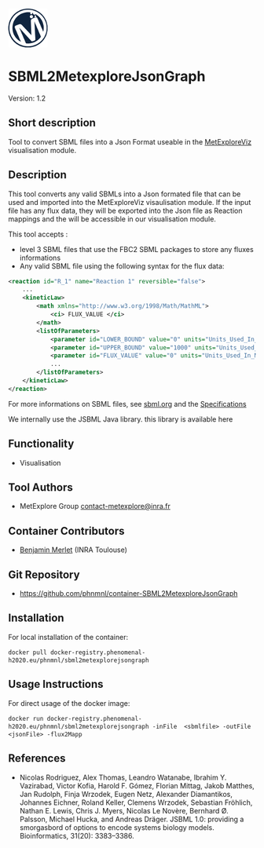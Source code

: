 ![LOGO](Logo_Metexplore.png)
# SBML2MetexploreJsonGraph

Version: 1.2

## Short description
Tool to convert SBML files into a Json Format useable in the <a href="http://metexplore.toulouse.inra.fr/metexploreViz/doc/" target="_blank">MetExploreViz</a> visualisation module.

## Description
This tool converts any valid SBMLs into a Json formated file that can be used and imported into the MetExploreViz visaulisation module. If the input file has any flux data, they will be exported into the Json file as Reaction mappings and the will be accessible in our visualisation module.

This tool accepts :
- level 3 SBML files that use the FBC2 SBML packages to store any fluxes informations
- Any valid SBML file using the following syntax for the flux data:
	 
```xml
<reaction id="R_1" name="Reaction 1" reversible="false">
    ...
	<kineticLaw>
		<math xmlns="http://www.w3.org/1998/Math/MathML">
			<ci> FLUX_VALUE </ci>
		</math>
		<listOfParameters>
			<parameter id="LOWER_BOUND" value="0" units="Units_Used_In_Model"/>
			<parameter id="UPPER_BOUND" value="1000" units="Units_Used_In_Model"/>
			<parameter id="FLUX_VALUE" value="0" units="Units_Used_In_Model"/>
			...
		</listOfParameters>
	</kineticLaw>
</reaction>
```

For more informations on SBML files, see <a href="http://sbml.org/" target="_blank">sbml.org</a> and the <a href="http://sbml.org/Documents/Specifications" target="_blank">Specifications</a>

We internally use the JSBML Java library. this library is available <a href="http://sbml.org/Software/JSBML" target="_blank"></a>here</a>

## Functionality
- Visualisation

## Tool Authors
- MetExplore Group contact-metexplore@inra.fr

## Container Contributors
- [Benjamin Merlet](https://github.com/bmerlet90) (INRA Toulouse)

## Git Repository
- https://github.com/phnmnl/container-SBML2MetexploreJsonGraph

## Installation
For local installation of the container:
```
docker pull docker-registry.phenomenal-h2020.eu/phnmnl/sbml2metexplorejsongraph
```

## Usage Instructions

For direct usage of the docker image:
```
docker run docker-registry.phenomenal-h2020.eu/phnmnl/sbml2metexplorejsongraph -inFile  <sbmlfile> -outFile <jsonFile> -flux2Mapp
```

## References
- Nicolas Rodriguez, Alex Thomas, Leandro Watanabe, Ibrahim Y. Vazirabad, Victor Kofia, Harold F. Gómez, Florian Mittag, Jakob Matthes, Jan Rudolph, Finja Wrzodek, Eugen Netz, Alexander Diamantikos, Johannes Eichner, Roland Keller, Clemens Wrzodek, Sebastian Fröhlich, Nathan E. Lewis, Chris J. Myers, Nicolas Le Novère, Bernhard Ø. Palsson, Michael Hucka, and Andreas Dräger. JSBML 1.0: providing a smorgasbord of options to encode systems biology models. Bioinformatics, 31(20): 3383–3386. 